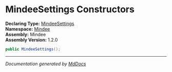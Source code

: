 ﻿<!--  
  <auto-generated>   
    The contents of this file were generated by a tool.  
    Changes to this file may be list if the file is regenerated  
  </auto-generated>   
-->

# MindeeSettings Constructors

**Declaring Type:** [MindeeSettings](../index.md)  
**Namespace:** [Mindee](../../index.md)  
**Assembly:** Mindee  
**Assembly Version:** 1.2.0

```csharp
public MindeeSettings();
```
___

*Documentation generated by [MdDocs](https://github.com/ap0llo/mddocs)*
